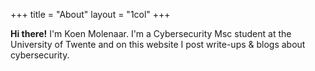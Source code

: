 +++
title = "About"
layout = "1col"
+++

**Hi there!** I'm Koen Molenaar. I'm a Cybersecurity Msc student at the University of Twente and on this website I post write-ups & blogs about cybersecurity.